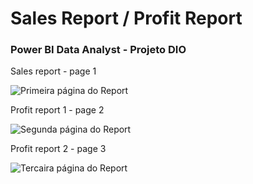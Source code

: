 # Sales Report / Profit Report

### Power BI Data Analyst - Projeto DIO

Sales report - page 1

![Primeira página do Report](https://github.com/santosp1/power_bi_analyst/blob/main/M%C3%B3dulo%202/report1.png)

Profit report 1 - page 2

![Segunda página do Report](https://github.com/santosp1/power_bi_analyst/blob/main/M%C3%B3dulo%202/report2.png)

Profit report 2 - page 3

![Tercaira página do Report](https://github.com/santosp1/power_bi_analyst/blob/main/M%C3%B3dulo%202/report3.png)
